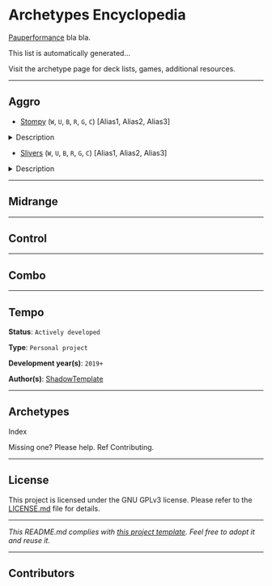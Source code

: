 # Archetypes Encyclopedia

[Pauperformance](https://github.com/Pauperformance) bla bla.

This list is automatically generated...

Visit the archetype page for deck lists, games, additional resources.

---
## Aggro

* [Stompy](https://github.com/Pauperformance/archetype-stompy/releases) (`W`, `U`, `B`, `R`, `G`, `C`) [Alias1, Alias2, Alias3]
<details>
<summary>Description</summary>
This is the description.
</details>

* [Slivers](https://github.com/Pauperformance/archetype-stompy/releases) (`W`, `U`, `B`, `R`, `G`, `C`) [Alias1, Alias2, Alias3]
<details>
<summary>Description</summary>
This is the description.
</details>

---
## Midrange

---
## Control

---
## Combo

---
## Tempo

**Status**: `Actively developed`

**Type**: `Personal project`

**Development year(s)**: `2019+`

**Author(s)**: [ShadowTemplate](https://github.com/ShadowTemplate)

---
## Archetypes

Index

Missing one? Please help. Ref Contributing.


---
## License

This project is licensed under the GNU GPLv3 license.
Please refer to the [LICENSE.md](LICENSE.md) file for details.

---
*This README.md complies with [this project template](
https://github.com/ShadowTemplate/project-template). Feel free to adopt it
and reuse it.*


---
## Contributors

